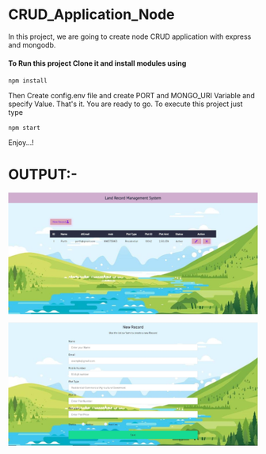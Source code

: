 # CRUD_Application_Node
In this project, we are going to create node CRUD application with express and mongodb.

#### To Run this project Clone it and install modules using
```
npm install
```

Then Create config.env file and create PORT and MONGO_URI Variable and specify Value.
That's it. You are ready to go. To execute this project just type
```
npm start
```

Enjoy...!
# OUTPUT:- 

![land_System](https://github.com/itzParthT/Land-Record-Management-System/blob/main/assets/css/land_System.JPG)

![land_Sy](https://github.com/itzParthT/Land-Record-Management-System/blob/main/assets/css/land_Sy.JPG)



